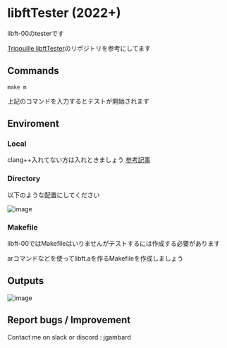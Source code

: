 # libftTester (2022+)
libft-00のtesterです

[Tripouille libftTester](https://github.com/Tripouille/libftTester)のリポジトリを参考にしてます

## Commands
```make m```

上記のコマンドを入力するとテストが開始されます

## Enviroment
### Local
clang++入れてない方は入れときましょう
[参考記事](https://blog.csdn.net/weixin_39752599/article/details/86561756)

### Directory
以下のような配置にしてください

![image](https://user-images.githubusercontent.com/70263039/162998740-3e5ef392-c9d2-44eb-83e3-efe474ac8cf9.png)

### Makefile
libft-00ではMakefileはいりませんがテストするには作成する必要があります

arコマンドなどを使ってlibft.aを作るMakefileを作成しましょう


## Outputs
![image](https://user-images.githubusercontent.com/70263039/162992582-4d95e53e-9e96-4b10-b3ba-0b20e4f15f67.png)

## Report bugs / Improvement
Contact me on slack or discord : jgambard  
